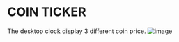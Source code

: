# COIN TICKER
The desktop clock display 3 different coin price.
![image](https://github.com/thinhvu-h/coinclock/assets/22820159/338f6c93-ff23-4836-aaf4-2bb04f6be767)

